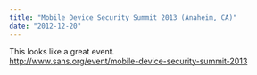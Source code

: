 ```yaml
---
title: "Mobile Device Security Summit 2013 (Anaheim, CA)"
date: "2012-12-20"
---
```


This looks like a great event.  
http://www.sans.org/event/mobile-device-security-summit-2013
